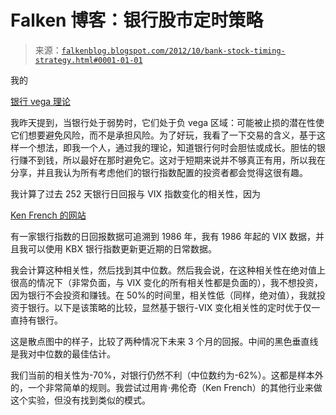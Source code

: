 <!--yml

类别：未分类

日期：2024-05-12 20:21:36

-->

# Falken 博客：银行股市定时策略

> 来源：[`falkenblog.blogspot.com/2012/10/bank-stock-timing-strategy.html#0001-01-01`](http://falkenblog.blogspot.com/2012/10/bank-stock-timing-strategy.html#0001-01-01)

我的

[银行 vega 理论](http://falkenblog.blogspot.com/2011/12/business-cycles-and-barrier-options.html)

我昨天提到，当银行处于弱势时，它们处于负 vega 区域：可能被止损的潜在性使它们想要避免风险，而不是承担风险。为了好玩，我看了一下交易的含义，基于这样一个想法，即我一个人，通过我的理论，知道银行何时会胆怯或成长。胆怯的银行赚不到钱，所以最好在那时避免它。这对于短期来说并不够真正有用，所以我在分享，并且我认为所有考虑他们的银行指数配置的投资者都会觉得这很有趣。

我计算了过去 252 天银行日回报与 VIX 指数变化的相关性，因为

[Ken French 的网站](http://mba.tuck.dartmouth.edu/pages/faculty/ken.french/data_library.html)

有一家银行指数的日回报数据可追溯到 1986 年，我有 1986 年起的 VIX 数据，并且我可以使用 KBX 银行指数更新更近期的日常数据。

我会计算这种相关性，然后找到其中位数。然后我会说，在这种相关性在绝对值上很高的情况下（非常负面，与 VIX 变化的所有相关性都是负面的），我不想投资，因为银行不会投资和赚钱。在 50%的时间里，相关性低（同样，绝对值），我就投资于银行。以下是该策略的比较，显然基于银行-VIX 变化相关性的定时优于仅一直持有银行。

这是散点图中的样子，比较了两种情况下未来 3 个月的回报。中间的黑色垂直线是我对中位数的最佳估计。

我们当前的相关性为-70%，对银行仍然不利（中位数约为-62%）。这都是样本外的，一个非常简单的规则。我尝试过用肯·弗伦奇（Ken French）的其他行业来做这个实验，但没有找到类似的模式。
